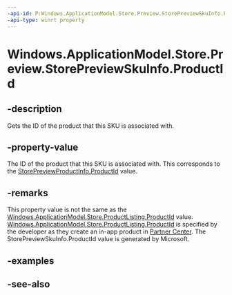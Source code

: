 ```yaml
---
-api-id: P:Windows.ApplicationModel.Store.Preview.StorePreviewSkuInfo.ProductId
-api-type: winrt property
---
```


<!-- Property syntax
public string ProductId { get; }
-->

# Windows.ApplicationModel.Store.Preview.StorePreviewSkuInfo.ProductId

## -description
Gets the ID of the product that this SKU is associated with.

## -property-value
The ID of the product that this SKU is associated with. This corresponds to the [StorePreviewProductInfo.ProductId](storepreviewproductinfo_productid.md) value.

## -remarks
This property value is not the same as the [Windows.ApplicationModel.Store.ProductListing.ProductId](../windows.applicationmodel.store/productlisting_productid.md) value. [Windows.ApplicationModel.Store.ProductListing.ProductId](../windows.applicationmodel.store/productlisting_productid.md) is specified by the developer as they create an in-app product in [Partner Center](https://partner.microsoft.com/dashboard). The StorePreviewSkuInfo.ProductId value is generated by Microsoft.

## -examples

## -see-also

